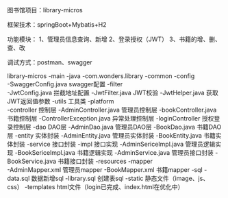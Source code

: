 图书馆项目：library-micros

框架技术：springBoot+Mybatis+H2

功能模块：
   1、管理员信息查询、新增
   2、登录授权（JWT）
   3、书籍的增、删、查、改

调试方式：postman、swagger

library-micros
  -main
     -java
        -com.wonders.library
           -common
              -config   
                 -SwaggerConfig.java       swagger配置
              -filter          
                 -JwtConfig.java           拦截地址配置
                 -JwtFilter.java           JWT校验
                 -JwtHelper.java           获取JWT返回值参数
              -utils                       工具类
           -platform                                   
              -controller                  控制层
                 -AdminController.java     管理员控制层
                 -bookController.java      书籍控制层
                 -ControllerException.java 异常处理控制层
                 -loginController          授权登录控制层
              -dao                         DAO层
                 -AdminDao.java            管理员DAO层
                 -BookDao.java             书籍DAO层
              -entity                      实体封装
                 -AdminEntity.java         管理员实体封装
                 -BookEntity.java          书籍实体封装
              -service                     接口封装
                 -impl                     接口实现
                    -AdminSericeImpl.java  管理员逻辑实现
                    -BookSericeImpl.java   书籍逻辑实现
                 -AdminService.java        管理员接口封装
                 -BookService.java         书籍接口封装
     -resources
        -mapper                            
           -AdminMapper.xml                管理员mapper
           -BookMapper.xml                 书籍mapper
        -sql
           -data.sql                       数据新增sql
           -library.sql                    创建表sql
        -static                            静态文件（image、js、css）
        -templates                         html文件（login已完成、index.html在优化中）